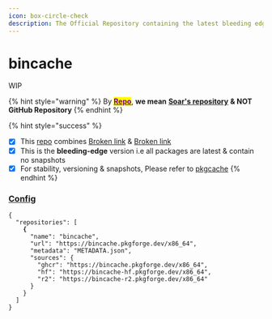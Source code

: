 ```yaml
---
icon: box-circle-check
description: The Official Repository containing the latest bleeding edge binaries/packages
---
```


# bincache

WIP

{% hint style="warning" %}
By [<mark style="color:purple;">**Repo**</mark>](https://soar.qaidvoid.dev/configuration#repository-configuration), **we mean** [**Soar's repository**](https://soar.qaidvoid.dev/configuration#repository-configuration) **& NOT GitHub Repository**
{% endhint %}

{% hint style="success" %}
* [x] This [repo](https://soar.qaidvoid.dev/configuration#repository-configuration) combines [Broken link](broken-reference "mention") & [Broken link](broken-reference "mention")
* [x] This is the **bleeding-edge** version i.e all packages are latest & contain no snapshots
* [x] For stability, versioning & snapshots, Please refer to [pkgcache](../pkgcache/ "mention")
{% endhint %}

### [Config](https://soar.qaidvoid.dev/configuration#repository-configuration)

<pre class="language-jsonp"><code class="lang-jsonp">{
  "repositories": [
<strong>    {
</strong>      "name": "bincache",
      "url": "https://bincache.pkgforge.dev/x86_64",
      "metadata": "METADATA.json",
      "sources": {
        "ghcr": "https://bincache.pkgforge.dev/x86_64",
        "hf": "https://bincache-hf.pkgforge.dev/x86_64",
        "r2": "https://bincache-r2.pkgforge.dev/x86_64"
      }
    }
  ]
}
</code></pre>
